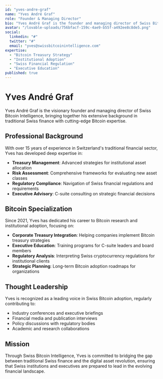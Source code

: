 ```yaml
---
id: "yves-andre-graf"
name: "Yves André Graf"
role: "Founder & Managing Director"
bio: "Yves André Graf is the founder and managing director of Swiss Bitcoin Intelligence. With over 15 years of experience in traditional finance and three years dedicated to Bitcoin research, he specializes in helping Swiss executives and institutions understand and implement Bitcoin strategies."
avatar: "/lovable-uploads/756bfacf-159c-4ae9-b55f-a492ee8c8de5.png"
social:
  linkedin: "#"
  twitter: "#"
  email: "yves@swissbitcoinintelligence.com"
expertise:
  - "Bitcoin Treasury Strategy"
  - "Institutional Adoption"
  - "Swiss Financial Regulation"
  - "Executive Education"
published: true
---
```


# Yves André Graf

Yves André Graf is the visionary founder and managing director of Swiss Bitcoin Intelligence, bringing together his extensive background in traditional Swiss finance with cutting-edge Bitcoin expertise.

## Professional Background

With over 15 years of experience in Switzerland's traditional financial sector, Yves has developed deep expertise in:
- **Treasury Management**: Advanced strategies for institutional asset allocation
- **Risk Assessment**: Comprehensive frameworks for evaluating new asset classes
- **Regulatory Compliance**: Navigation of Swiss financial regulations and requirements
- **Executive Advisory**: C-suite consulting on strategic financial decisions

## Bitcoin Specialization

Since 2021, Yves has dedicated his career to Bitcoin research and institutional adoption, focusing on:
- **Corporate Treasury Integration**: Helping companies implement Bitcoin treasury strategies
- **Executive Education**: Training programs for C-suite leaders and board members
- **Regulatory Analysis**: Interpreting Swiss cryptocurrency regulations for institutional clients
- **Strategic Planning**: Long-term Bitcoin adoption roadmaps for organizations

## Thought Leadership

Yves is recognized as a leading voice in Swiss Bitcoin adoption, regularly contributing to:
- Industry conferences and executive briefings
- Financial media and publication interviews
- Policy discussions with regulatory bodies
- Academic and research collaborations

## Mission

Through Swiss Bitcoin Intelligence, Yves is committed to bridging the gap between traditional Swiss finance and the digital asset revolution, ensuring that Swiss institutions and executives are prepared to lead in the evolving financial landscape.